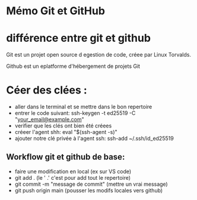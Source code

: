 # Mémo Git et GitHub

# différence entre git et github

Git est un projet open source d egestion de code, créee par Linux Torvalds.

Github est un eplatforme  d'hébergement de projets Git

# Céer des clées :
- aller dans le terminal et se mettre dans le bon repertoire
- entrer le code suivant: ssh-keygen -t ed25519 -C "your_email@example.com"
- verifier que les clés ont bien été créees
- créeer l'agent shh: eval "$(ssh-agent -s)"
-  ajouter notre clé privée à l'agent ssh: ssh-add ~/.ssh/id_ed25519

## Workflow git et github de base:
- faire une modification en local (ex sur VS code)
- git add . (le ' .' c'est pour add tout le repertoire)
- git commit -m "message de commit" (mettre un vrai message)
- git push origin main (pousser les modifs locales vers github)


